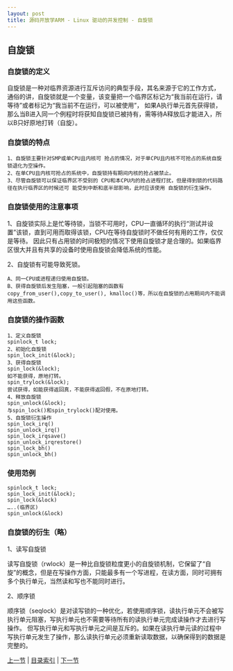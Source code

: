 ```yaml
---
layout: post
title: 源码开放学ARM - Linux 驱动的并发控制 - 自旋锁
---
```


## 自旋锁

### 自旋锁的定义
自旋锁是一种对临界资源进行互斥访问的典型手段，其名来源于它的工作方式，
通俗的讲，自旋锁就是一个变量，该变量把一个临界区标记为“我当前在运行，请等待”或者标记为“我当前不在运行，可以被使用”，
如果A执行单元首先获得锁，那么当B进入同一个例程时将获知自旋锁已被持有，需等待A释放后才能进入，所以B只好原地打转（自旋）。

### 自旋锁的特点

	1、自旋锁主要针对SMP或单CPU且内核可 抢占的情况，对于单CPU且内核不可抢占的系统自旋锁退化为空操作。
	2、在单CPU且内核可抢占的系统中，自旋锁持有期间内核的抢占被禁止。
	3、尽管自旋锁可以保证临界区不受别的 CPU和本CPU内的抢占进程打扰，但是得到锁的代码路径在执行临界区的时候还可 能受到中断和底半部影响，此时应该使用 自旋锁的衍生操作。

### 自旋锁使用的注意事项
1、自旋锁实际上是忙等待锁，当锁不可用时，CPU一直循环的执行“测试并设置”该锁，直到可用而取得该锁，CPU在等待自旋锁时不做任何有用的工作，仅仅是等待。
因此只有占用锁的时间极短的情况下使用自旋锁才是合理的。如果临界区很大并且有共享的设备时使用自旋锁会降低系统的性能。

2、自旋锁有可能导致死锁。

	A、同一CPU或进程递归使用自旋锁。
	B、获得自旋锁后发生阻塞，一般引起阻塞的函数有 copy_from_user(),copy_to_user(), kmalloc()等，所以在自旋锁的占用期间内不能调用这些函数。

### 自旋锁的操作函数
	1、定义自旋锁
	spinlock_t lock;
	2、初始化自旋锁
	spin_lock_init(&lock);
	3、获得自旋锁
	spin_lock(&lock);
	如不能获得，原地打转。
	spin_trylock(&lock);
	尝试获得，如能获得返回真，不能获得返回假，不在原地打转。	
	4、释放自旋锁
	spin_unlock(&lock);
	与spin_lock()和spin_trylock()配对使用。
	5、自旋锁衍生操作
	spin_lock_irq()
	spin_unlock_irq()
	spin_lock_irqsave()
	spin_unlock_irqrestore()
	spin_lock_bh()
	spin_unlock_bh()
	
### 使用范例
	spinlock_t lock;
	spin_lock_init(&lock);
	spin_lock(&lock)
	…..(临界区)
	spin_unlock(&lock)

### 自旋锁的衍生（略）
1、读写自旋锁

读写自旋锁（rwlock）是一种比自旋锁粒度更小的自旋锁机制，它保留了“自旋”的概念，但是在写操作方面，只能最多有一个写进程，在读方面，同时可拥有多个执行单元，当然读和写也不能同时进行。

2、顺序锁

顺序锁（seqlock）是对读写锁的一种优化，若使用顺序锁，读执行单元不会被写执行单元阻塞，写执行单元也不需要等待所有的读执行单元完成读操作才去进行写操作。
但写执行单元和写执行单元之间是互斥的。如果在读执行单元读的过程中写执行单元发生了操作，那么读执行单元必须重新读取数据，以确保得到的数据是完整的。	
	
[上一节](chp105-3.html)  |  [目录索引](../index.html)  |  [下一节](chp105-5.html)

